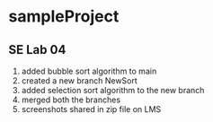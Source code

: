 # sampleProject

## SE Lab 04

1. added bubble sort algorithm to main
2. created a new branch NewSort
3. added selection sort algorithm to the new branch
4. merged both the branches
5. screenshots shared in zip file on LMS
